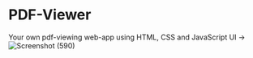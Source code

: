 # PDF-Viewer
Your own pdf-viewing web-app using HTML, CSS and JavaScript
UI -> 
![Screenshot (590)](https://user-images.githubusercontent.com/55058116/133620512-7f9f3467-c83a-4614-b23f-98016398b905.png)
 
